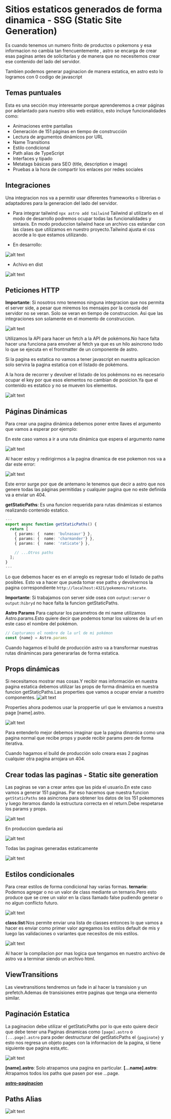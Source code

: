 # Sitios estaticos generados de forma dinamica -  SSG (Static Site Generation)

Es cuando tenemos un numero finito de productos o pokemons y esa informacion no cambia tan frencuentemente , astro se encarga de crear esas paginas antes de solicitarlas y de manera que no necesitemos crear ese contenido del lado del servidor.

Tambien podemos generar paginacion de manera estatica, en astro esto lo logramos con 0 codigo de javascript

## Temas puntuales

Esta es una sección muy interesante porque aprenderemos a crear páginas por adelantado para nuestro sitio web estático, esto incluye funcionalidades como:

- Animaciones entre pantallas
- Generación de 151 páginas en tiempo de construcción
- Lectura de argumentos dinámicos por URL
- Name Transitions
- Estilo condicional
- Path alias de TypeScript
- Interfaces y tipado
- Metatags básicas para SEO (title, description e image)
- Pruebas a la hora de compartir los enlaces por redes sociales

## Integraciones

Una integracion nos va a permitir usar diferentes frameworks o librerias o adaptadores para la generacion del lado del servidor.

- Para integrar tailwind `npx astro add tailwind`
Tailwind al utilizarlo en el modo de desarrollo podremos ocupar todas las funcionalidades y sintaxis. En modo produccion tailwind hace un archivo css estandar con las clases que utilizamos en nuestro proyecto.Tailwind ajusta el css acorde a lo que estamos utilizando.

- En desarrollo:

![alt text](image-2.png)

- Achivo en dist

![alt text](image-3.png)

## Peticiones HTTP

**Importante**: Si nosotros nmo tenemos ninguna integracion que nos permita el server side, a pesar que miremos los mensajes por la consola del servidor no se veran. Solo se veran en tiempo de construccion.
Asi que las integraciones son solamente en el momento de construccion.

![alt text](image.png)

Utilizamos la API para hacer un fetch a la API de pokémons.No hace falta hacer una funciona para envolver al fetch ya que es un hilo asincrono todo lo que se ejecuta en el frontmatter de un componente de astro.

Si la pagina es estatica no vamos a tener javascript en nuestra aplicacion solo servira la pagina estatica con el listado de pokémons.

A la hora de recorrer y devolver el listado de los pokémons no es necesario ocupar el key por que esos elementos no cambian de posicion.Ya que el contenido es estatico y no se mueven los elementos.

![alt text](image-1.png)

## Páginas Dinámicas

Para crear una pagina dinámica debemos poner entre llaves el argumento que vamos a esperar por ejemplo:

En este caso vamos a ir a una ruta dinámica que espera el argumento name

![alt text](image-4.png)

Al hacer estoy y redirigirmos a la pagina dinamica de ese pokemon nos va a dar este error:

![alt text](image-5.png)

Este error surge por que de antemano le tenemos que decir a astro que nos genere todas las páginas permitidas y cualquier pagina que no este definida va a enviar un 404.

**getStaticPaths**: Es una funcion requerida para rutas dinámicas si estamos realizando contenido estatico.

```typescript
---
export async function getStaticPaths() {
  return [
    { params: {  name: 'bulnasaur'} },
    { params: {  name: 'charmander'} },
    { params: {  name: 'raticate'} },
   
    // ...Otros paths
  ];
}
---
```

Lo que debemos hacer es en el arreglo es regresar todo el listado de paths posibles.
Esto va a hacer que pueda tomar ese paths y devolvernos la pagina correspondiente `http://localhost:4321/pokemons/raticate`.

**Importante**: Si trabajamos con server side osea con `output:server` o `output:hibryd` no hace falta la funcion getStaticPaths.

**Astro Params**
Para capturar los parametros de mi name utilizamos Astro.params.Esto quiere decir que podemos tomar los valores de la url en este caso el nombre del pokémon.

```javascript
// Capturamos el nombre de la url de mi pokémon 
const {name} = Astro.params

```

Cuando hagamos el build de producción astro va a transformar nuestras rutas dinámincas para generararlas de forma estatica.

## Props dinámicas

Si necesitamos mostrar mas cosas.Y recibir mas información en nuestra pagina estatica debemos utilizar las props de forma dinámica en nuestra funcion getStaticPaths.Las properties que vamos a ocupar enviar a nuestro componentes.
![alt text](image-6.png)

Properties ahora podemos usar la proppertie url que le enviamos a nuestra page [name].astro.

![alt text](image-8.png)

Para entenderlo mejor debemos imaginar que la pagina dinamica como una pagina normal que recibe props y puede recibir params pero de forma iterativa.

Cuando hagamos el build de producción solo creara esas 2 paginas cualquier otra pagina arrojara un 404.

## Crear todas las paginas - Static site generation

Las paginas se van a crear antes que las pida el usuario.En este caso vamos a generar 151 paginas.
Par eso hacemos que nuestra funcion `getStaticPaths` sea asincrona para obtener los datos de los 151 pokemones y luego iteramos dando la estructura correcta en el return.Debe respetarse los params y props.

![alt text](image-10.png)

En produccion quedaria asi

![alt text](image-11.png)

Todas las paginas generadas estaticamente

![alt text](image-12.png)

## Estilos condicionales

Para crear estilos de forma condicional hay varias formas.
**ternario**: Podemos agregar o no un valor de class mediante un ternario.Pero esto produce que se cree un valor en la class llamado false pudiendo generar o no algun conflicto futuro.

![alt text](image-13.png)

**class:list**:Nos permite enviar una lista de classes entonces lo que vamos a hacer es enviar como primer valor agregamos los estilos default de mis y luego las validaciones o variantes que necesitos de mis estilos.

![alt text](image-15.png)

Al hacer la compilacion por mas logica que tengamos en nuestro archivo de astro va a terminar siendo un archivo html.

## ViewTransitions

Las viewtransitions tendremos un fade in al hacer la transision y un prefetch.Ademas de transisiones entre paginas que tenga una elemento similar.

## Paginación Estatica

La paginacion debe utilizar el getStaticPaths por lo que esto quiere decir que debe tener una Paginas dinamicas como `[page].astro` o `[...page].astro` para poder destructurar del getStaticPaths el `{paginate}` y esto nos regresa un objeto pages con la informacion de la pagina, si tiene siguiente que pagina esta,etc.

![alt text](image-16.png)

**[name].astro**: Solo atrapamos una pagina en particular.
**[...name].astro**: Atrapamos todos los paths que pasen por ese ...page.

[**astro-paginacion**](https://docs.astro.build/en/reference/api-reference/#paginate)

## Paths Alias

![alt text](image-17.png)